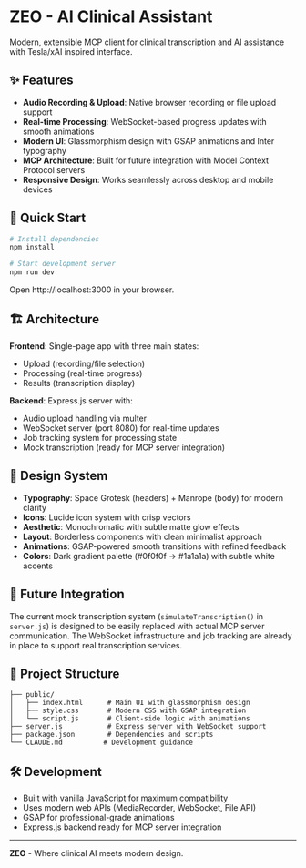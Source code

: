 # ZEO - AI Clinical Assistant

Modern, extensible MCP client for clinical transcription and AI assistance with Tesla/xAI inspired interface.

## ✨ Features

- **Audio Recording & Upload**: Native browser recording or file upload support
- **Real-time Processing**: WebSocket-based progress updates with smooth animations
- **Modern UI**: Glassmorphism design with GSAP animations and Inter typography
- **MCP Architecture**: Built for future integration with Model Context Protocol servers
- **Responsive Design**: Works seamlessly across desktop and mobile devices

## 🚀 Quick Start

```bash
# Install dependencies
npm install

# Start development server
npm run dev
```

Open http://localhost:3000 in your browser.

## 🏗️ Architecture

**Frontend**: Single-page app with three main states:
- Upload (recording/file selection)
- Processing (real-time progress)  
- Results (transcription display)

**Backend**: Express.js server with:
- Audio upload handling via multer
- WebSocket server (port 8080) for real-time updates
- Job tracking system for processing state
- Mock transcription (ready for MCP server integration)

## 🎨 Design System

- **Typography**: Space Grotesk (headers) + Manrope (body) for modern clarity
- **Icons**: Lucide icon system with crisp vectors
- **Aesthetic**: Monochromatic with subtle matte glow effects
- **Layout**: Borderless components with clean minimalist approach
- **Animations**: GSAP-powered smooth transitions with refined feedback
- **Colors**: Dark gradient palette (#0f0f0f → #1a1a1a) with subtle white accents

## 🔧 Future Integration

The current mock transcription system (`simulateTranscription()` in `server.js`) is designed to be easily replaced with actual MCP server communication. The WebSocket infrastructure and job tracking are already in place to support real transcription services.

## 📁 Project Structure

```
├── public/
│   ├── index.html      # Main UI with glassmorphism design
│   ├── style.css       # Modern CSS with GSAP integration
│   └── script.js       # Client-side logic with animations
├── server.js           # Express server with WebSocket support
├── package.json        # Dependencies and scripts
└── CLAUDE.md          # Development guidance
```

## 🛠️ Development

- Built with vanilla JavaScript for maximum compatibility
- Uses modern web APIs (MediaRecorder, WebSocket, File API)
- GSAP for professional-grade animations
- Express.js backend ready for MCP server integration

---

**ZEO** - Where clinical AI meets modern design.